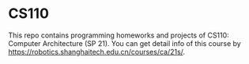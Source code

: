 # CS110

This repo contains programming homeworks and projects of CS110: Computer Architecture (SP 21). You can get detail info of this course by https://robotics.shanghaitech.edu.cn/courses/ca/21s/.
